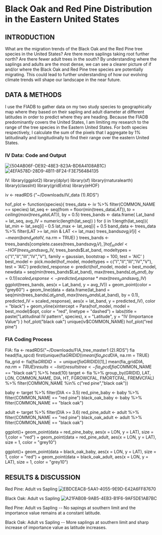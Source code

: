 
# Black Oak and Red Pine Distribution in the Eastern United States

## INTRODUCTION
What are the migration trends of the Black Oak and the Red Pine tree species in the United States? Are there more saplings taking root further north? Are there fewer adult trees in the south? 
By understanding where the saplings and adults are the most dense, we can see a clearer picture of if and/or where the Black Oak and Red Pine tree species are potentially migrating. This could lead to further understanding of how our evolving climate trends will shape our landscape in the near future. 

## DATA & METHODS

I use the FIADB to gather data on my two study species to geographically map where they based on their sapling and adult diameter at different latitudes in order to predict where they are heading. Because the FIADB predominantly covers the United States, I am limiting my research to the range of the tree species in the Eastern United States. For both species respectively, I calculate the sum of the pixels that I aggregate by 1% latitudinally and longitudinally to find their range over the eastern United States. 


### IV Data: Code and Output
![{504AB06F-DE92-48E3-823A-BD6A4108AB1C}](https://github.com/user-attachments/assets/f0644595-5d14-40e6-aee5-1ee28ad47d00)
![4EFA578D-28D9-4B11-8F24-F3E756484135](https://github.com/user-attachments/assets/87db0469-60de-4cd9-84e9-494d2dabece7)

IV: 
library(ggplot2)
library(dplyr)
library(sf)
library(rnaturalearth)
library(classInt)
library(gridExtra)
library(eHOF)

iv <- readRDS ("~/Downloads/IV_data (1).RDS")

hof_plot <- function(species){
  trees_data <- iv %>%
    filter(COMMON_NAME == species)
  lat_seq <- seq(from = floor(min(trees_data$LAT)), to = ceiling(max(trees_data$LAT)), by = 0.5)
  trees_bands <- data.frame(
    Lat_band = lat_seq,
    avg_IV = numeric(length(lat_seq))
  )
  for (i in 1:length(lat_seq)){
    lat_min <- lat_seq[i] - 0.5
    lat_max <- lat_seq[i] + 0.5
    band_data <- trees_data %>%
      filter(LAT >= lat_min & LAT <= lat_max)
    trees_bands$avg_IV[i] <- mean(band_data$IV, na.rm = TRUE)
  }
  trees_bands <- trees_bands[complete.cases(trees_bands$avg_IV),]
  hof_model <- HOF(
    trees_bands$avg_IV,
    trees_bands$Lat_band,
    modeltypes = c("I","II","III","IV","V"),
    family = gaussian,
    bootstrap = 100,
    test = 'AIC'
  )
  best_model <- pick.model(hof_model, modeltypes = c("I","II","III","IV","V"), test = 'AIC')
  predicted_response <- predict(hof_model, model = best_model,
                                newdata = seq(min(trees_bands$Lat_band), max(trees_bands$Lat_band), by = 0.1))
  scaled_response <- predicted_response * max(trees_bands$avg_IV)
  ggplot(trees_bands, aes(x = Lat_band, y = avg_IV)) +
    geom_point(color = "grey60") +
    geom_line(data = data.frame(lat_band = seq(min(trees_bands$Lat_band),
                                               max(trees_bands$Lat_band), by = 0.1),
                                predicted_IV = scaled_response),
              aes(x = lat_band, y = predicted_IV), color = "black") +
    geom_vline(xintercept = Para(hof_model, model = best_model)$opt, color = "red", linetype = "dashed") +
    labs(title = paste("Latitudinal IV pattern", species), x = "Latitude", y = "IV (Importance Value")
}
hof_plot("black oak")
unique(iv$COMMON_NAME)
hof_plot("red pine")

### FIA Coding Process
FIA:
fia <- readRDS("~/Downloads/FIA_tree_master1 (2).RDS")
fia
head(fia_spcd)
first(unique(fia$GRIDID))
mean(fia_spcd$DIA, na.rm = TRUE)
fia_grid <- fia[fia$GRIDID == unique(fia$GRIDID)[1],]
mean(fia_grid$DIA, na.rm = TRUE)
results <- list()
results
tree <- fia_spcd[fia$COMMON_NAME == "black oak"] %>%
  head(10)
target <- fia %>%
  group_by(GRIDID, LAT, LON, COMMON_NAME, DIA, HT, FGROWCFAL, FMORTCFAL, FREMVCFAL) %>%
  filter(COMMON_NAME %in% c("red pine","black oak"))

baby <- target %>%
  filter(DIA <= 3.5)
red_pine_baby <- baby %>%
  filter(COMMON_NAME == "red pine")
black_oak_baby <- baby %>%
  filter(COMMON_NAME == "black oak")

adult <- target %>%
  filter(DIA >= 3.6)
red_pine_adult <- adult %>%
  filter(COMMON_NAME == "red pine")
black_oak_adult <- adult %>%
  filter(COMMON_NAME == "black oak")

ggplot()+
  geom_point(data = red_pine_baby, aes(x = LON, y = LAT), size = 1,color = "red") +
  geom_point(data = red_pine_adult, aes(x = LON, y = LAT), size = 1, color = "grey10")
  
ggplot()+
  geom_point(data = black_oak_baby, aes(x = LON, y = LAT), size = 1, color = "red") +
  geom_point(data = black_oak_adult, aes(x = LON, y = LAT), size = 1, color = "grey10")

## RESULTS & DISCUSSION
Red Pine: Adult vs Sapling 
![EBDCEAC8-5AA1-4055-9E9D-E42A6FF87670](https://github.com/user-attachments/assets/b9a0e6c3-7120-4d29-98f9-2380d440d28d)

Black Oak: Adult vs Sapling
![A21FAB08-9AB5-4EB3-B1F6-9AF5DE1AB7BC](https://github.com/user-attachments/assets/fa3b7830-9d1c-4582-923f-54638efa7ce8)

Red Pine: Adult vs Sapling --
No sapings at southern limit and the importance value remains at a constant latitude. 

Black Oak: Adult vs Sapling --
More saplings at southern limit and sharp increase of importance value as latitude increases.


